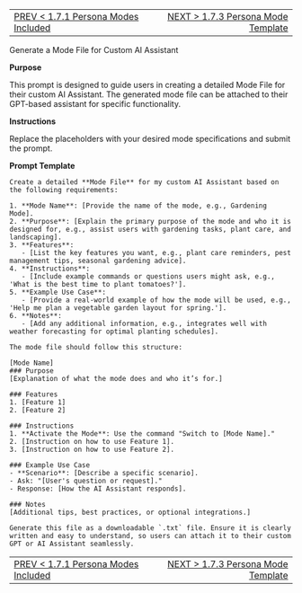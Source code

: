 <TABLE width="100%"><TR><TD align="left"><a href="‐-1.7.1-Persona-Modes-Included.md">PREV < 1.7.1 Persona Modes Included</a></TD><TD align="right"><a href="‐-1.7.3-Persona-Mode-Template.md">NEXT > 1.7.3 Persona Mode Template</a></TD></TR></TABLE>

Generate a Mode File for Custom AI Assistant

**Purpose**

This prompt is designed to guide users in creating a detailed Mode File for their custom AI Assistant. The generated mode file can be attached to their GPT-based assistant for specific functionality.

**Instructions**

Replace the placeholders with your desired mode specifications and submit the prompt.

**Prompt Template**

```
Create a detailed **Mode File** for my custom AI Assistant based on the following requirements:

1. **Mode Name**: [Provide the name of the mode, e.g., Gardening Mode].
2. **Purpose**: [Explain the primary purpose of the mode and who it is designed for, e.g., assist users with gardening tasks, plant care, and landscaping].
3. **Features**:
   - [List the key features you want, e.g., plant care reminders, pest management tips, seasonal gardening advice].
4. **Instructions**:
   - [Include example commands or questions users might ask, e.g., 'What is the best time to plant tomatoes?'].
5. **Example Use Case**:
   - [Provide a real-world example of how the mode will be used, e.g., 'Help me plan a vegetable garden layout for spring.'].
6. **Notes**:
   - [Add any additional information, e.g., integrates well with weather forecasting for optimal planting schedules].

The mode file should follow this structure:

[Mode Name]
### Purpose
[Explanation of what the mode does and who it’s for.]

### Features
1. [Feature 1]
2. [Feature 2]

### Instructions
1. **Activate the Mode**: Use the command "Switch to [Mode Name]."
2. [Instruction on how to use Feature 1].
3. [Instruction on how to use Feature 2].

### Example Use Case
- **Scenario**: [Describe a specific scenario].
- Ask: "[User's question or request]."
- Response: [How the AI Assistant responds].

### Notes
[Additional tips, best practices, or optional integrations.]

Generate this file as a downloadable `.txt` file. Ensure it is clearly written and easy to understand, so users can attach it to their custom GPT or AI Assistant seamlessly.

```


<TABLE width="100%"><TR><TD align="left"><a href="‐-1.7.1-Persona-Modes-Included.md">PREV < 1.7.1 Persona Modes Included</a></TD><TD align="right"><a href="‐-1.7.3-Persona-Mode-Template.md">NEXT > 1.7.3 Persona Mode Template</a></TD></TR></TABLE>
